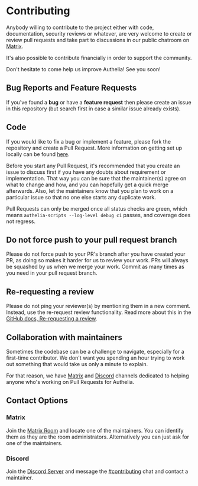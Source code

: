 # Contributing

Anybody willing to contribute to the project either with code, documentation, security reviews or whatever, are very
welcome to create or review pull requests and take part to discussions in our public chatroom on
[Matrix](https://riot.im/app/#/room/#authelia:matrix.org).

It's also possible to contribute financially in order to support the community.

Don't hesitate to come help us improve Authelia! See you soon!

## Bug Reports and Feature Requests

If you've found a **bug** or have a **feature request** then please create an issue in this repository (but search first
in case a similar issue already exists).

## Code

If you would like to fix a bug or implement a feature, please fork the repository and create a Pull Request.
More information on getting set up locally can be found [here](https://www.authelia.com/docs/contributing/).

Before you start any Pull Request, it's recommended that you create an issue to discuss first if you have any doubts
about requirement or implementation. That way you can be sure that the maintainer(s) agree on what to change and how,
and you can hopefully get a quick merge afterwards. Also, let the maintainers know that you plan to work on a particular
issue so that no one else starts any duplicate work.

Pull Requests can only be merged once all status checks are green, which means `authelia-scripts --log-level debug ci`
passes, and coverage does not regress.

## Do not force push to your pull request branch

Please do not force push to your PR's branch after you have created your PR, as doing so makes it harder for us to
review your work. PRs will always be squashed by us when we merge your work. Commit as many times as you need in your
pull request branch.

## Re-requesting a review

Please do not ping your reviewer(s) by mentioning them in a new comment. Instead, use the re-request review
functionality. Read more about this in the [GitHub docs, Re-requesting a review](https://docs.github.com/en/free-pro-team@latest/github/collaborating-with-issues-and-pull-requests/incorporating-feedback-in-your-pull-request#re-requesting-a-review).

## Collaboration with maintainers

Sometimes the codebase can be a challenge to navigate, especially for a first-time contributor.
We don't want you spending an hour trying to work out something that would take us only a minute to explain.

For that reason, we have [Matrix](#matrix) and [Discord](#discord) channels dedicated to helping anyone who's working on
Pull Requests for Authelia.

## Contact Options

### Matrix

Join the [Matrix Room](https://riot.im/app/#/room/#authelia:matrix.org) and locate one of the maintainers.
You can identify them as they are the room administrators. Alternatively you can just ask for one of the
maintainers.

### Discord

Join the [Discord Server](https://discord.authelia.com) and message the
[#contributing](https://discord.com/channels/707844280412012608/804943261265297408) chat and contact a maintainer.

